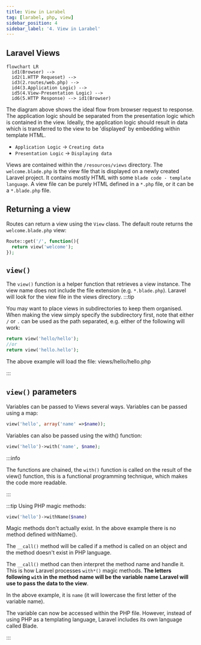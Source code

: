 ```yaml
---
title: View in Larabel
tag: [larabel, php, view]
sidebar_position: 4
sidebar_label: '4. View in Larabel'
---
```


## Laravel Views

```mermaid
flowchart LR
  id1(Browser) -->
  id2(1.HTTP Requeset) -->
  id3(2.routes/web.php) -->
  id4(3.Application Logic) -->
  id5(4.View-Presentation Logic) -->
  id6(5.HTTP Response) --> id1(Browser)
```

The diagram above shows the ideal flow from browser request to response. The application logic should be separated from the presentation logic which is contained in the view. Ideally, the application logic should result in data which is transferred to the view to be 'displayed' by embedding within template HTML.

- `Application Logic` -> `Creating data`
- `Presentation Logic` -> `Displaying data`

Views are contained within the `/resources/views` directory. The `welcome.blade.php` is the view file that is displayed on a newly created Laravel project. It contains mostly HTML with some `blade code - template language`. A view file can be purely HTML defined in a `*.php` file, or it can be a `*.blade.php` file.

## Returning a view

Routes can return a view using the `View` class. The default route returns the `welcome.blade.php` view:

```php
Route::get('/', function(){
  return view('welcome');
});
```

## `view()`

The `view()` function is a helper function that retrieves a view instance. The view name does not include the file extension (e.g. `*.blade.php`). Laravel will look for the view file in the views directory.
:::tip

You may want to place views in subdirectories to keep them organised. When making the view simply specify the subdirectory first, note that either `/` or `.` can be used as the path separated, e.g. either of the following will work:

```php
return view('hello/hello');
//or
return view('hello.hello');
```

The above example will load the file: views/hello/hello.php

:::

## `view()` parameters

Variables can be passed to Views several ways. Variables can be passed using a map:

```php
view('hello', array('name' =>$name));
```

Variables can also be passed using the with() function:

```php
view('hello')->with('name', $name);
```

:::info

The functions are chained, the `with()` function is called on the result of the view() function, this is a functional programming technique, which makes the code more readable.

:::

:::tip
Using PHP magic methods:

```php
view('hello')->withName($name)
```

Magic methods don't actually exist. In the above example there is no method defined withName().

The `__call()` method will be called if a method is called on an object and the method doesn't exist in PHP language.

The `__call()` method can then interpret the method name and handle it. This is how Laravel processes `with*()` magic methods. **The letters following `with` in the method name will be the variable name Laravel will use to pass the data to the view**.

In the above example, it is `name` (it will lowercase the first letter of the variable name).

The variable can now be accessed within the PHP file. However, instead of using PHP as a templating language, Laravel includes its own language called Blade.

:::
